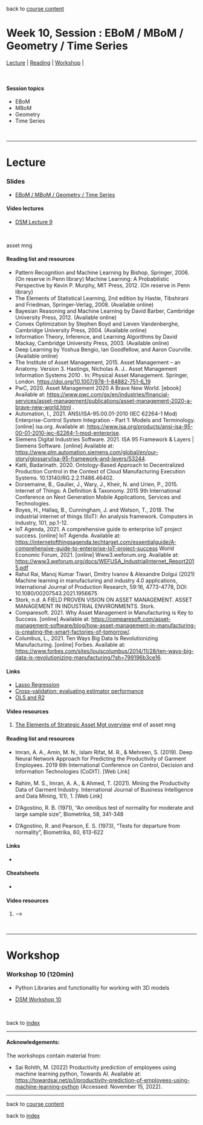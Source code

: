 
back to [course content](index#course_organisation)


# Week 10, Session : EBoM / MBoM / Geometry / Time Series

[Lecture](#lecture) | [Reading](#reading) | [Workshop](#workshop) | 
<p><br /></p>

#### Session topics

* EBoM
* MBoM
* Geometry
* Time Series

<p>&nbsp;</p>

***

# Lecture 

### Slides
* [EBoM / MBoM / Geometry / Time Series](/course_content_2022/files/Data_Science_in_Manufacturing-Week_10.pdf )  

#### Video lectures
* [DSM Lecture 9](https://uoe.sharepoint.com/:v:/s/DS4M9-2022/EUDZRhM-sNxNsMZJwX_jafIBQxOH7x73c3LhtVuzv_hf7A?e=zOftXn)

<br />

asset mng
#### Reading list and resources 


* Pattern Recognition and Machine Learning by Bishop, Springer, 2006.  (On reserve in Penn library)
Machine Learning: A Probabilistic Perspective by Kevin P. Murphy, MIT Press, 2012.  (On reserve in Penn library)
* The Elements of Statistical Learning, 2nd edition by Hastie, Tibshirani and Friedman, Springer-Verlag, 2008.  (Available online)
* Bayesian Reasoning and Machine Learning by David Barber, Cambridge University Press, 2012. (Available online)
* Convex Optimization by Stephen Boyd and Lieven Vandenberghe, Cambridge University Press, 2004. (Available online)
* Information Theory, Inference, and Learning Algorithms by David Mackay, Cambridge University Press, 2003. (Available online)
* Deep Learning by Yoshua Bengio, Ian Goodfellow, and Aaron Courville.  (Available online)
* The Institute of Asset Management, 2015. Asset Management – an Anatomy. Version 3.
Hastings, Nicholas A. J.. Asset Management Information Systems 2010 . In: Physical Asset Management. Springer, London. https://doi.org/10.1007/978-1-84882-751-6_19
* PwC, 2020. Asset Management 2020 A Brave New World. [ebook] Available at: <https://www.pwc.com/gx/en/industries/financial-services/asset-management/publications/asset-management-2020-a-brave-new-world.html> .
* Automation, I., 2021. ANSI/ISA-95.00.01-2010 (IEC 62264-1 Mod) Enterprise-Control System Integration - Part 1: Models and Terminology. [online] isa.org. Available at: https://www.isa.org/products/ansi-isa-95-00-01-2010-iec-62264-1-mod-enterprise.
* Siemens Digital Industries Software. 2021. ISA 95 Framework & Layers | Siemens Software. [online] Available at: https://www.plm.automation.siemens.com/global/en/our-story/glossary/isa-95-framework-and-layers/53244.
* Katti, Badarinath. 2020. Ontology-Based Approach to Decentralized Production Control in the Context of Cloud Manufacturing Execution Systems. 10.13140/RG.2.2.11486.46402. 
* Dorsemaine, B., Gaulier, J., Wary, J., Kheir, N. and Urien, P., 2015. Internet of Things: A Definition &amp; Taxonomy. 2015 9th International Conference on Next Generation Mobile Applications, Services and Technologies.
* Boyes, H., Hallaq, B., Cunningham, J. and Watson, T., 2018. The industrial internet of things (IIoT): An analysis framework. Computers in Industry, 101, pp.1-12.
* IoT Agenda, 2021. A comprehensive guide to enterprise IoT project success. [online] IoT Agenda. Available at: <https://internetofthingsagenda.techtarget.com/essentialguide/A-comprehensive-guide-to-enterprise-IoT-project-success> 
World Economic Forum, 2021. [online] Www3.weforum.org. Available at: https://www3.weforum.org/docs/WEFUSA_IndustrialInternet_Report2015.pdf
* Rahul Rai, Manoj Kumar Tiwari, Dmitry Ivanov & Alexandre Dolgui (2021) Machine learning in manufacturing and industry 4.0 applications, International Journal of Production Research, 59:16, 4773-4778, DOI: 10.1080/00207543.2021.1956675 
* Stork, n.d. A FIELD PROVEN VISION ON ASSET MANAGEMENT. ASSET MANAGEMENT IN INDUSTRIAL ENVIRONMENTS. Stork. 
* Comparesoft. 2021. Why Asset Management in Manufacturing is Key to Success. [online] Available at: https://comparesoft.com/asset-management-software/blog/how-asset-management-in-manufacturing-is-creating-the-smart-factories-of-tomorrow/.
* Columbus, L., 2021. Ten Ways Big Data Is Revolutionizing Manufacturing. [online] Forbes. Available at: https://www.forbes.com/sites/louiscolumbus/2014/11/28/ten-ways-big-data-is-revolutionizing-manufacturing/?sh=799196b3ce16.



#### Links

* [Lasso Regression](https://vitalflux.com/lasso-ridge-regression-explained-with-python-example/)
* [Cross-validation: evaluating estimator performance](https://scikit-learn.org/stable/modules/cross_validation.html)
* [OLS and R2](https://www.bmc.com/blogs/mean-squared-error-r2-and-variance-in-regression-analysis/)


#### Video resources

1. [The Elements of Strategic Asset Mgt overview](https://www.youtube.com/watch?v=_emDnYaVo0g) end of asset mng
  
<a name = "reading"></a>
#### Reading list and resources 


* Imran, A. A., Amin, M. N., Islam Rifat, M. R., & Mehreen, S. (2019). Deep Neural Network Approach for Predicting the Productivity of Garment Employees. 2019 6th International Conference on Control, Decision and Information Technologies (CoDIT). [Web Link]

* Rahim, M. S., Imran, A. A., & Ahmed, T. (2021). Mining the Productivity Data of Garment Industry. International Journal of Business Intelligence and Data Mining, 1(1), 1. [Web Link]
* D’Agostino, R. B. (1971), “An omnibus test of normality for moderate and large sample size”, Biometrika, 58, 341-348
* D’Agostino, R. and Pearson, E. S. (1973), “Tests for departure from normality”, Biometrika, 60, 613-622



#### Links

* 

#### Cheatsheets

* 

#### Video resources

1. -->



<p>&nbsp;</p>


***

# Workshop

<a name = "workshop"></a>
### Workshop 10  (120min)

* Python Libraries and functionality for working with 3D models


* [DSM Workshop 10](https://uoe.sharepoint.com/:v:/s/DS4M9-2022/EVCwbxMHIxBDsIIoSgyoovIBN9pphxIuyuqkhy5Xl0tpwQ?e=Mi8ShO)

<p>&nbsp;</p>


back to [index](index#course_organisation)

***
  

#### Acknowledgements:

The workshops contain material from:
* Sai Rohith, M. (2022) Productivity prediction of employees using machine learning python, Towards AI. Available at: https://towardsai.net/p/l/productivity-prediction-of-employees-using-machine-learning-python (Accessed: November 15, 2022). 

***

back to [course content](index#course_organisation)

 back to [index](index.md)
